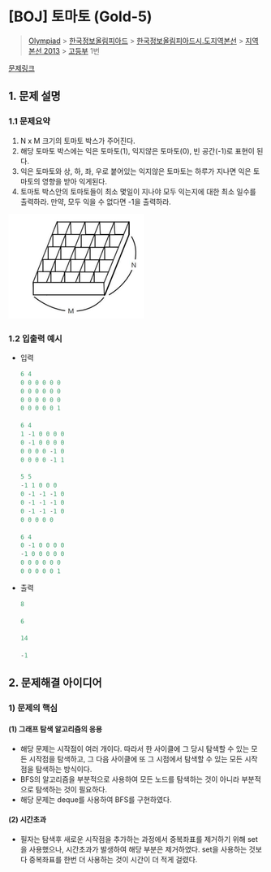 # [BOJ] 토마토 (Gold-5)

> [Olympiad](https://www.acmicpc.net/category/2) > [한국정보올림피아드](https://www.acmicpc.net/category/55) > [한국정보올림피아드시․도지역본선](https://www.acmicpc.net/category/57) > [지역본선 2013](https://www.acmicpc.net/category/214) > [고등부](https://www.acmicpc.net/category/detail/910) 1번

[문제링크](https://www.acmicpc.net/problem/7576)

## 1. 문제 설명



### 1.1 문제요약

1. N x M 크기의 토마토 박스가 주어진다.
2. 해당 토마토 박스에는 익은 토마토(1), 익지않은 토마토(0), 빈 공간(-1)로 표현이 된다.
3. 익은 토마토와 상, 하, 좌, 우로 붙어있는 익지않은 토마토는 하루가 지나면 익은 토마토의 영향을 받아 익게된다.
4. 토마토 박스안의 토마토들이 최소 몇일이 지나야 모두 익는지에 대한 최소 일수를 출력하라. 만약, 모두 익을 수 없다면 -1을 출력하라.

![image-20221010170326948](README.assets/image-20221010170326948.png)

### 1.2 입출력 예시

- 입력

  ```python
  6 4
  0 0 0 0 0 0
  0 0 0 0 0 0
  0 0 0 0 0 0
  0 0 0 0 0 1
  
  6 4
  1 -1 0 0 0 0
  0 -1 0 0 0 0
  0 0 0 0 -1 0
  0 0 0 0 -1 1
  
  5 5
  -1 1 0 0 0
  0 -1 -1 -1 0
  0 -1 -1 -1 0
  0 -1 -1 -1 0
  0 0 0 0 0
  
  6 4
  0 -1 0 0 0 0
  -1 0 0 0 0 0
  0 0 0 0 0 0
  0 0 0 0 0 1
  ```
  
- 출력

  ```python
  8
  
  6
  
  14
  
  -1
  ```
  
  

## 2. 문제해결 아이디어



### 1) 문제의 핵심



#### (1) 그래프 탐색 알고리즘의 응용

- 해당 문제는 시작점이 여러 개이다. 따라서 한 사이클에 그 당시 탐색할 수 있는 모든 시작점을 탐색하고, 그 다음 사이클에 또 그 시점에서 탐색할 수 있는 모든 시작점을 탐색하는 방식이다.
- BFS의 알고리즘을 부분적으로 사용하여 모든 노드를 탐색하는 것이 아니라 부분적으로 탐색하는 것이 필요하다.
- 해당 문제는 deque를 사용하여 BFS를 구현하였다.



#### (2) 시간초과

- 필자는 탐색후 새로운 시작점을 추가하는 과정에서 중복좌표를 제거하기 위해 set을 사용했으나, 시간초과가 발생하여 해당 부분은 제거하였다. set을 사용하는 것보다 중복좌표를 한번 더 사용하는 것이 시간이 더 적게 걸렸다.